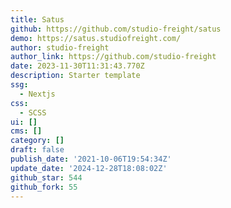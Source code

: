 ```yaml
---
title: Satus
github: https://github.com/studio-freight/satus
demo: https://satus.studiofreight.com/
author: studio-freight
author_link: https://github.com/studio-freight
date: 2023-11-30T11:31:43.770Z
description: Starter template
ssg:
  - Nextjs
css:
  - SCSS
ui: []
cms: []
category: []
draft: false
publish_date: '2021-10-06T19:54:34Z'
update_date: '2024-12-28T18:08:02Z'
github_star: 544
github_fork: 55
---
```

